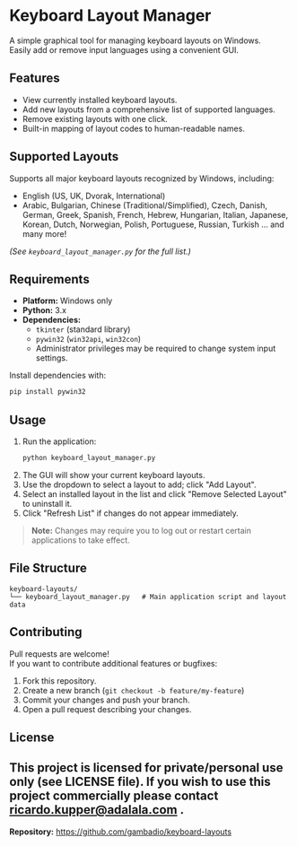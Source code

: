 # Keyboard Layout Manager

A simple graphical tool for managing keyboard layouts on Windows.  
Easily add or remove input languages using a convenient GUI.

## Features

- View currently installed keyboard layouts.
- Add new layouts from a comprehensive list of supported languages.
- Remove existing layouts with one click.
- Built-in mapping of layout codes to human-readable names.

## Supported Layouts

Supports all major keyboard layouts recognized by Windows, including:
- English (US, UK, Dvorak, International)
- Arabic, Bulgarian, Chinese (Traditional/Simplified), Czech, Danish,
  German, Greek, Spanish, French, Hebrew, Hungarian, Italian,
  Japanese, Korean, Dutch, Norwegian, Polish, Portuguese,
  Russian, Turkish ... and many more!

*(See `keyboard_layout_manager.py` for the full list.)*

## Requirements

- **Platform:** Windows only
- **Python:** 3.x
- **Dependencies:**
    - `tkinter` (standard library)
    - `pywin32` (`win32api`, `win32con`)
    - Administrator privileges may be required to change system input settings.

Install dependencies with:

```sh
pip install pywin32
```

## Usage

1. Run the application:
   ```sh
   python keyboard_layout_manager.py
   ```
2. The GUI will show your current keyboard layouts.
3. Use the dropdown to select a layout to add; click "Add Layout".
4. Select an installed layout in the list and click "Remove Selected Layout" to uninstall it.
5. Click "Refresh List" if changes do not appear immediately.
> **Note:** Changes may require you to log out or restart certain applications to take effect.

## File Structure
```
keyboard-layouts/
└── keyboard_layout_manager.py   # Main application script and layout data
```
## Contributing
Pull requests are welcome!  
If you want to contribute additional features or bugfixes:
1. Fork this repository.
2. Create a new branch (`git checkout -b feature/my-feature`)
3. Commit your changes and push your branch.
4. Open a pull request describing your changes.
## License
This project is licensed for private/personal use only (see LICENSE file).
If you wish to use this project commercially please contact ricardo.kupper@adalala.com .
---
**Repository:** https://github.com/gambadio/keyboard-layouts
